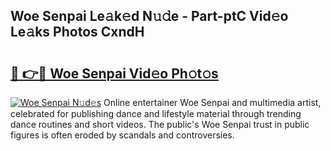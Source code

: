 ## Woe Senpai Le𝚊k𝚎d N𝚞𝚍e - Part-ptC Vid𝚎o Le𝚊ks Photos CxndH

# <h2><a href="http://fbczyrc.evod.top/?m=Woe+Senpai">🔗 👉🔴 Woe Senpai Vid𝚎o Ph𝚘t𝚘s</a></h2>

[![Woe Senpai N𝚞d𝚎s](https://i.imgur.com/8V9OHl7.gif)](http://fbczyrc.evod.top/?m=Woe+Senpai)
Online entertainer Woe Senpai and multimedia artist, celebrated for publishing dance and lifestyle material through trending dance routines and short videos. The public's Woe Senpai trust in public figures is often eroded by scandals and controversies. 

